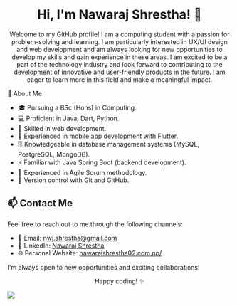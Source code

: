 <!-- Main Header -->
<h1 align="center">Hi, I'm Nawaraj Shrestha! 👋</h1>

<!-- Introduction -->
<p align="center">
  Welcome to my GitHub profile!  I am a computing student with a passion for problem-solving and learning. I am particularly interested in UX/UI design and web development and am always looking for new opportunities to develop my skills and gain experience in these areas. I am excited to be a part of the technology industry and look forward to contributing to the development of innovative and user-friendly products in the future. I am eager to learn more in this field and make a meaningful impact.
</p>

🌱 About Me
- 🎓 Pursuing a BSc (Hons) in Computing.
- 💻 Proficient in Java, Dart, Python.
- 🌟 Skilled in web development.
- 📱 Experienced in mobile app development with Flutter.
- 🗄️ Knowledgeable in database management systems (MySQL, PostgreSQL, MongoDB).
- ⚡ Familiar with Java Spring Boot (backend development).
- 🚀 Experienced in Agile Scrum methodology.
- 📜 Version control with Git and GitHub.
<!-- Contact Me -->
## 📫 Contact Me

Feel free to reach out to me through the following channels:

- 📧 Email: [nwj.shrestha@gmail.com](mailto:nwj.shrestha@gmail.com)
- 💼 LinkedIn: [Nawaraj Shrestha](https://www.linkedin.com/in/nwj002/)
- 🌐 Personal Website: [nawarajshrestha02.com.np/](https://nawarajshrestha02.com.np/)

I'm always open to new opportunities and exciting collaborations!

<!-- Footer -->
<p align="center">
  Happy coding! ✨
</p>
<img src="https://media2.giphy.com/media/iIqmM5tTjmpOB9mpbn/giphy.gif"/>
